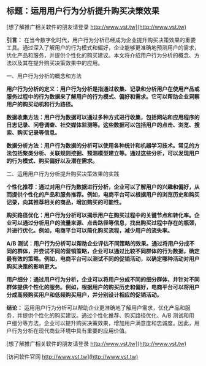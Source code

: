 ## **标题：运用用户行为分析提升购买决策效果**

[想了解推广相关软件的朋友请登录 http://www.vst.tw](http://www.vst.tw)

**引言：**
在当今数字化时代，用户行为分析已经成为企业提升购买决策效果的重要工具。通过深入了解用户的行为模式和偏好，企业能够更准确地预测用户的需求，优化产品和服务，并提供个性化的购买建议。本文将介绍用户行为分析的概念、方法以及其在提升购买决策效果中的应用。

一、用户行为分析的概念和方法

**用户行为分析的定义：用户行为分析是指通过收集、记录和分析用户在使用产品或服务过程中的行为数据来了解用户的行为模式、偏好和需求。它可以帮助企业洞察用户的购买动机和行为路径。**

**数据收集方法：用户行为数据可以通过多种方式进行收集，包括网站和应用程序的日志记录、问卷调查、社交媒体监测等。这些数据可以包括用户的点击、浏览、搜索、购买记录等信息。**

**数据分析方法：用户行为数据的分析可以使用各种统计和机器学习技术。常见的方法包括聚类分析、关联规则挖掘、预测模型建立等。通过这些分析，可以发现用户的行为模式、购买偏好以及潜在需求。**

二、运用用户行为分析提升购买决策效果的实践

**个性化推荐：通过对用户行为数据进行分析，企业可以了解用户的兴趣和偏好，从而提供个性化的产品和服务推荐。例如，电商平台可以根据用户的浏览历史和购买记录，向其推荐相关的商品，增加购买的可能性。**

**购买路径优化：用户行为分析可以揭示用户在购买过程中的关键节点和转化率。企业可以通过分析用户的流量来源、点击路径等信息，找出购买过程中存在的瓶颈，并进行优化。例如，电商平台可以简化购买流程，减少用户的流失率。**

**A/B 测试：用户行为分析可以帮助企业评估不同策略的效果。通过将用户分成不同的群体，并尝试不同的营销策略，企业可以通过比较不同群体的行为数据，确定最有效的策略。例如，电商平台可以测试不同的促销活动，以确定哪种活动对用户购买决策的影响更大。**

**用户细分：通过用户行为分析，企业可以将用户分成不同的细分群体，并针对不同群体提供个性化的服务。例如，根据用户的购买历史和偏好，电商平台可以将用户分成高频购买用户和低频购买用户，并分别设计相应的促销活动。**

**结论：**
运用用户行为分析可以帮助企业更准确地了解用户需求，优化产品和服务，并提供个性化的购买建议。通过个性化推荐、购买路径优化、A/B 测试和用户细分等方法，企业可以提升购买决策效果，增加用户满意度和忠诚度。因此，用户行为分析在现代商业环境中具有重要的应用价值。

[想了解推广相关软件的朋友请登录 http://www.vst.tw](http://www.vst.tw)


[访问软件官网 http://www.vst.tw](http://www.vst.tw)
